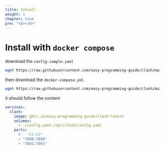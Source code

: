 ```yaml
---
title: Intsall
weight: 1
chapter: true
pre: "<b></b>"
---
```


# Install with `docker compose`

download the `config.sample.yaml`

```sh
wget https://raw.githubusercontent.com/easy-programming-guide/clash/main/config.sample.yaml
```

then download the `docker-compose.yml`

```sh
wget https://raw.githubusercontent.com/easy-programming-guide/clash/main/sample/clash-standalone/docker-compose.yml
```

it should follow the content

```yml
services:
  clash:
    image: ghcr.io/easy-programming-guide/clash:latest
    volumes:
      - ./config.yaml:/opt/clash/config.yaml
    ports:
      # - "53:53"
      - "7890:7890"
      - "7891:7891"
```
